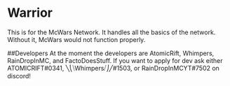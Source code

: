 # Warrior
This is for the McWars Network. It handles all the basics of the network. Without it, McWars would not function properly.

##Developers
At the moment the developers are AtomicRift, Whimpers, RainDropInMC, and FactoDoesStuff. If you want to apply for dev ask either ATOMICRIFT#0341, ╲⎝⧹Whimpers⧸⎠╱#1503,  or RainDropInMCYT#7502 on discord!



